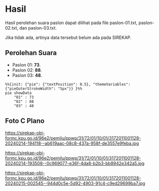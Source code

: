 # Hasil

Hasil perolehan suara paslon dapat dilihat pada file paslon-01.txt, paslon-02.txt, dan paslon-03.txt.

Jika tidak ada, artinya data tersebut belum ada pada SIREKAP.

## Perolehan Suara

 * Paslon 01: **73**.
 * Paslon 02: **88**.
 * Paslon 03: **48**.

```mermaid
%%{init: {"pie": {"textPosition": 0.5}, "themeVariables": {"pieOuterStrokeWidth": "5px"}} }%%
pie showData
    "01" : 73
    "02" : 88
    "03" : 48
```
## Foto C Plano

https://sirekap-obj-formc.kpu.go.id/96e2/pemilu/ppwp/31/72/01/10/01/3172011001128-20240214-194118--ab619aac-08c8-437a-958f-de3557e9feba.jpg

https://sirekap-obj-formc.kpu.go.id/96e2/pemilu/ppwp/31/72/01/10/01/3172011001128-20240214-193508--0c969077-e36f-4da8-b2b3-bb8942e342a5.jpg

https://sirekap-obj-formc.kpu.go.id/96e2/pemilu/ppwp/31/72/01/10/01/3172011001128-20240215-002545--944d0c5e-5d92-4903-91c4-c9ed29699ba7.jpg
